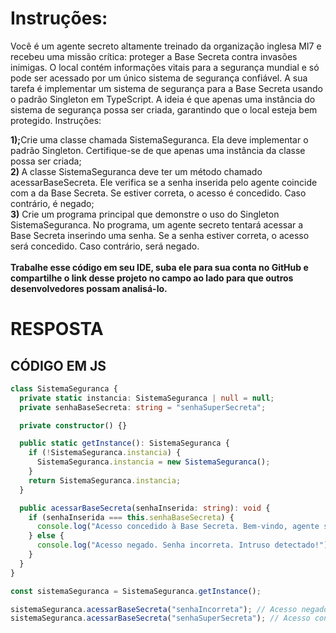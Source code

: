 # Instruções:

Você é um agente secreto altamente treinado da organização inglesa MI7 e recebeu uma missão crítica: proteger a Base Secreta contra invasões inimigas. O local contém informações vitais para a segurança mundial e só pode ser acessado por um único sistema de segurança confiável.
A sua tarefa é implementar um sistema de segurança para a Base Secreta usando o padrão Singleton em TypeScript. A ideia é que apenas uma instância do sistema de segurança possa ser criada, garantindo que o local esteja bem protegido.
Instruções:</b></div><div><b>1);</b>Crie uma classe chamada SistemaSeguranca. Ela deve implementar o padrão Singleton. Certifique-se de que apenas uma instância da classe possa ser criada;&nbsp;</div><div><b>2)&nbsp;</b>A classe SistemaSeguranca deve ter um método chamado acessarBaseSecreta. Ele verifica se a senha inserida pelo agente coincide com a da Base Secreta. Se estiver correta, o acesso é concedido. Caso contrário, é negado;&nbsp;</div><div><span><b>3)</b> Crie um programa principal que demonstre o uso do Singleton SistemaSeguranca. No programa, um agente secreto tentará acessar a Base Secreta inserindo uma senha. Se a senha estiver correta, o acesso será concedido. Caso contrário, será negado.</span><br></div><div><span><br></span></div><div><b>Trabalhe esse código em seu IDE, suba ele para sua conta no GitHub e compartilhe o link desse projeto no campo ao lado para que outros desenvolvedores possam analisá-lo.</b><span><br></span></div></div>

# RESPOSTA

## CÓDIGO EM JS

```typescript
class SistemaSeguranca {
  private static instancia: SistemaSeguranca | null = null;
  private senhaBaseSecreta: string = "senhaSuperSecreta";

  private constructor() {}

  public static getInstance(): SistemaSeguranca {
    if (!SistemaSeguranca.instancia) {
      SistemaSeguranca.instancia = new SistemaSeguranca();
    }
    return SistemaSeguranca.instancia;
  }

  public acessarBaseSecreta(senhaInserida: string): void {
    if (senhaInserida === this.senhaBaseSecreta) {
      console.log("Acesso concedido à Base Secreta. Bem-vindo, agente secreto!");
    } else {
      console.log("Acesso negado. Senha incorreta. Intruso detectado!");
    }
  }
}

const sistemaSeguranca = SistemaSeguranca.getInstance();

sistemaSeguranca.acessarBaseSecreta("senhaIncorreta"); // Acesso negado
sistemaSeguranca.acessarBaseSecreta("senhaSuperSecreta"); // Acesso concedido

```



